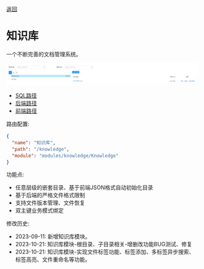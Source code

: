 [返回](../)

# 知识库

一个不断完善的文档管理系统。

![知识库-1694433536258.png](./assets/知识库-1694433536258.png)

* [SQL路径](https://github.com/yoko-murasame/jeecg-boot/blob/yoko-3.4.3last/db/增量SQL/3.4.3文件模块扩展.sql)
* [后端路径](https://github.com/yoko-murasame/jeecg-boot/blob/yoko-3.4.3last/jeecg-module-system/jeecg-system-start/src/main/java/org/jeecg/modules/technical)
* [前端路径](https://github.com/yoko-murasame/ant-design-vue-jeecg/blob/yoko/src/views/modules/knowledge)

路由配置: 

```json
{
  "name": "知识库",
  "path": "/knowledge",
  "module": "modules/knowledge/Knowledge"
}
```

功能点:
* 任意层级的嵌套目录、基于前端JSON格式自动初始化目录
* 基于后端的严格文件格式限制
* 支持文件版本管理、文件恢复
* 双主键业务模式绑定

修改历史:
* 2023-09-11: 新增知识库模块。
* 2023-10-21: 知识库模块-根目录、子目录相关-增删改功能BUG测试、修复
* 2023-10-21: 知识库模块-实现文件标签功能、标签添加、多标签异步搜索、标签高亮、文件重命名等功能。
